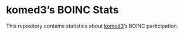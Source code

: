 # komed3’s BOINC Stats

This repository contains statistics about [komed3](https://milkyway.cs.rpi.edu/milkyway/show_user.php?userid=8028098)’s BOINC participation.